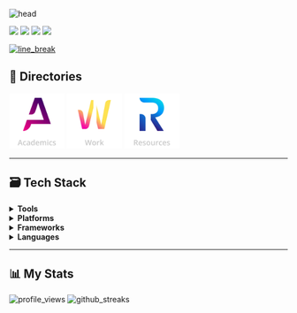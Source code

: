 ![head](https://capsule-render.vercel.app/api?type=waving&color=gradient&text=Hello!&customColorList=12&animation=fadeIn)

<a href="https://www.linkedin.com/in/allenbphilip/"><img src="https://img.shields.io/badge/LinkedIn-0077B5?style=for-the-badge&logo=linkedin&logoColor=white"></a>
<a href="https://github.com/allenalvin333/allenalvin333/blob/master/Assets/Resume.pdf"><img src="https://img.shields.io/badge/Resume-3E41A0?style=for-the-badge&logo=libreoffice&logoColor=white"></a>
<a href="mailto:allenbphilip@gmail.com"><img src="https://img.shields.io/badge/Gmail-CD1A0A?style=for-the-badge&logo=gmail&logoColor=white"></a>
<a href="https://abphilip.com/"><img src="https://img.shields.io/badge/Portfolio-FF7139?style=for-the-badge&logo=googlegemini&logoColor=white"></a>

<a href="https://github.com/404"><img src="https://user-images.githubusercontent.com/73097560/115834477-dbab4500-a447-11eb-908a-139a6edaec5c.gif" alt="line_break"></a>

## 📁 Directories
[<img alt='Academics' src="/Assets/Logo/v2/README/Academics.png" width="100">](https://github.com/abphilip-academics/)
[<img alt='Work' src="/Assets/Logo/v2/README/Work.png" width="100">](https://github.com/abphilip-work/)
[<img alt='Resources' src="/Assets/Logo/v2/README/Resources.png" width="100">](https://github.com/abphilip-resources/)

---

## 🗃️ Tech Stack
<details>
  <summary><b>Tools</b></summary><br/>
  <p>
    <img alt="Git" src="https://img.shields.io/badge/Git-%23F05032.svg?&style=for-the-badge&logo=git&logoColor=white"/>
    <img alt="Docker" src="https://img.shields.io/badge/Docker-%232496ED.svg?&style=for-the-badge&logo=docker&logoColor=white"/> 
    <img alt="Adobe CC" src="https://img.shields.io/badge/Adobe%20CC-%23DA1F26.svg?&style=for-the-badge&logo=Adobe-creative-cloud&logoColor=white"/>
    <img alt="Anaconda" src="https://img.shields.io/badge/Anaconda-%2344A833.svg?&style=for-the-badge&logo=anaconda&logoColor=white"/>
    <img alt="VS Code" src="https://img.shields.io/badge/VS%20Code-%23007ACC.svg?&style=for-the-badge&logo=vscodium&logoColor=white"/>
    <img alt="Postman" src="https://img.shields.io/badge/Postman-%23FF6C37.svg?&style=for-the-badge&logo=Postman&logoColor=white"/>
    <img alt="Arduino" src="https://img.shields.io/badge/Arduino-%2300979D.svg?&style=for-the-badge&logo=arduino&logoColor=white"/>
    <img alt="LabView" src="https://img.shields.io/badge/LabView-%23FFDB00.svg?&style=for-the-badge&logo=Labview&logoColor=black"/>
  </p>
</details>
<details>
  <summary><b>Platforms</b></summary><br/>
  <p>
    <img alt="Firebase" src="https://img.shields.io/badge/Firebase-%23FFCA28?style=for-the-badge&logo=firebase&logoColor=black"/>
    <img alt="GCP" src="https://img.shields.io/badge/Google%20Cloud-%234285F4.svg?&style=for-the-badge&logo=googlecloud&logoColor=white"/>
    <img alt="Cloudflare" src="https://img.shields.io/badge/Cloudflare-%23F38020.svg?&style=for-the-badge&logo=Cloudflare&logoColor=white"/>  
    <img alt="AWS" src="https://img.shields.io/badge/Amazon%20Web%20Services-%23232F3E.svg?&style=for-the-badge&logo=amazonwebservices&logoColor=white"/>
    <img alt="NodeRED" src="https://img.shields.io/badge/NodeRed-%238F0000.svg?&style=for-the-badge&logo=node-red&logoColor=white"/>
    <img alt="PowerBI" src="https://img.shields.io/badge/PowerBI-%23F2C811.svg?&style=for-the-badge&logo=googlebigquery&logoColor=black"/>
  </p>
</details>
<details>
  <summary><b>Frameworks</b></summary><br/>
  <p>
    <img alt="PySpark" src="https://img.shields.io/badge/Spark-%23E25A1C.svg?&style=for-the-badge&logo=apachespark&logoColor=white"/>
    <img alt="Bootstrap" src="https://img.shields.io/badge/Bootstrap-%23371651.svg?&style=for-the-badge&logo=bootstrap&logoColor=white"/>
    <img alt="ReactJS" src="https://img.shields.io/badge/ReactJS-%2361DAFB.svg?&style=for-the-badge&logo=react&logoColor=black"/>
    <img alt="MongoDB" src="https://img.shields.io/badge/MongoDB-%2347A248.svg?&style=for-the-badge&logo=mongodb&logoColor=white"/>
    <img alt="TF" src="https://img.shields.io/badge/TensorFlow-%23FF6F00.svg?&style=for-the-badge&logo=tensorflow&logoColor=white"/>
    <img alt="PyTorch" src="https://img.shields.io/badge/PyTorch-%23EE4C2C.svg?&style=for-the-badge&logo=pytorch&logoColor=white"/>
    <img alt="GraphQL" src="https://img.shields.io/badge/GraphQL-%23311C87.svg?&style=for-the-badge&logo=GraphQL&logoColor=white"/>    
    <img alt="Scikit" src="https://img.shields.io/badge/ScikitLearn-%23F7931E.svg?&style=for-the-badge&logo=scikit-learn&logoColor=white"/>
  </p>
</details>
<details>
  <summary><b>Languages</b></summary><br/>
  <p>
    <img alt="Python" src="https://img.shields.io/badge/Python-%233776AB.svg?&style=for-the-badge&logo=python&logoColor=white"/>
    <img alt="HTML" src="https://img.shields.io/badge/HTML-%23E34F26.svg?&style=for-the-badge&logo=html5&logoColor=white"/>
    <img alt="CSS" src="https://img.shields.io/badge/CSS-%231572B6.svg?&style=for-the-badge&logo=css3&logoColor=white"/>
    <img alt="JS" src ="https://img.shields.io/badge/Javascript-%23F7DF1E.svg?&style=for-the-badge&logo=javascript&logoColor=black"/>
    <img alt="C++" src="https://img.shields.io/badge/C++-%2300599C.svg?&style=for-the-badge&logo=c%2B%2B&logoColor=white"/>
    <img alt="SQL" src="https://img.shields.io/badge/SQL-%234479A1.svg?&style=for-the-badge&logo=MySQL&logoColor=white"/>
    <img alt="BASH" src="https://img.shields.io/badge/BASH-%234EAA25.svg?&style=for-the-badge&logo=gnubash&logoColor=white"/>   
    <img alt="Java" src="https://img.shields.io/badge/Java-%23007396.svg?&style=for-the-badge&logo=spring&logoColor=white"/>
  </p>
</details>

---

## 📊 My Stats
<img src="https://komarev.com/ghpvc/?username=allenalvin333&label=Profile%20views&color=12171f&style=flat" alt="profile_views"/>
<img height="180em" src="https://github-readme-streak-stats.herokuapp.com/?user=allenalvin333&theme=react&hide_border=true&background=000000/" alt="github_streaks"/>
